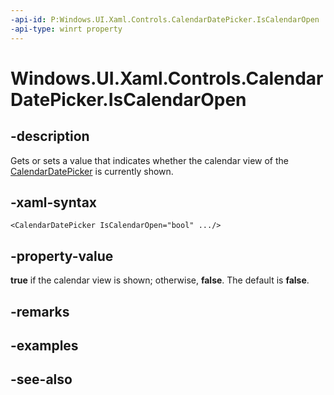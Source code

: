 ```yaml
---
-api-id: P:Windows.UI.Xaml.Controls.CalendarDatePicker.IsCalendarOpen
-api-type: winrt property
---
```


<!-- Property syntax
public bool IsCalendarOpen { get;  set; }
-->

# Windows.UI.Xaml.Controls.CalendarDatePicker.IsCalendarOpen

## -description
Gets or sets a value that indicates whether the calendar view of the [CalendarDatePicker](calendardatepicker.md) is currently shown.



## -xaml-syntax
```xaml
<CalendarDatePicker IsCalendarOpen="bool" .../>
```


## -property-value
**true** if the calendar view is shown; otherwise, **false**. The default is **false**.

## -remarks

## -examples

## -see-also

